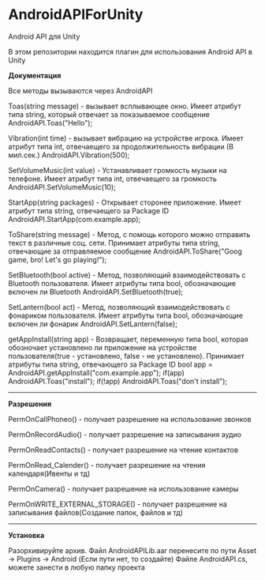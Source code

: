 # AndroidAPIForUnity
Android API для Unity

В этом репозитории находится плагин для использования Android API в Unity

**Документация**

Все методы вызываются через AndroidAPI

Toas(string message) - вызывает всплывающее окно. Имеет атрибут типа string, который отвечает за показываемое сообщение
AndroidAPI.Toas("Hello");

Vibration(int time) - вызывает вибрацию на устройстве игрока. Имеет атрибут типа int, отвечаещего за продолжительность вибрации (В мил.сек.)
AndroidAPI.Vibration(500);

SetVolumeMusic(int value) - Устанавливает громкость музыки на телефоне. Имеет атрибут типа int, отвечаещего за громкость
AndroidAPI.SetVolumeMusic(10);

StartApp(string packages) - Открывает сторонее приложение. Имеет атрибут типа string, отвечаещего за Package ID
AndroidAPI.StartApp(com.example.app);

ToShare(string message) - Метод, с помощь которого можно отправить текст в различные соц. сети. Принимает атрибуты типа string, отвечающие за отправляемое сообщение
AndroidAPI.ToShare("Goog game, bro! Let's go playing!");

SetBluetooth(bool active) - Метод, позволяющий взаимодействовать с Bluetooth пользователя. Имеет атрибуты типа bool, обозначающие включен ли Bluetooth
AndroidAPI.SetBluetooth(true);

SetLantern(bool act) - Метод, позволяющий взаимодействовать с фонариком пользователя. Имеет атрибуты типа bool, обозначающие включен ли фонарик
AndroidAPI.SetLantern(false);

getAppInstall(string app) - Возвращает, переменную типа bool, которая обозночает установлено ли приложение на устройстве пользователя(true - установлено, false - не установлено). Принимает атрибуты типа string, отвечающего за Package ID
bool app = AndroidAPI.getAppInstall("com.example.app");
if(app) AndroidAPI.Toas("install");
if(!app) AndroidAPI.Toas("don't install");

********************************
**Разрешения**

PermOnCallPhoneo() - получает разрешение на использование звонков

PermOnRecordAudio() - получает разрешение на записывания аудио

PermOnReadContacts() - получает разрешение на чтение контактов

PermOnRead_Calender() - получает разрешение на чтения календаря(Ивенты и тд)

PermOnCamera() - получает разрешение на использование камеры

PermOnWRITE_EXTERNAL_STORAGE() - получает разрешение на записывания файлов(Создание папок, файлов и тд)

********************************************


**Установка**

Разорхивируйте архив.
Файл AndroidAPILib.aar перенесите по пути Asset -> Plugins -> Android (Если пути нет, то создайте)
Файле AndroidAPI.cs, можете занести в любую папку проекта
